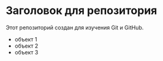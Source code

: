 # Заголовок для репозитория
Этот репозиторий создан для изучения Git и GitHub.
- объект 1
- объект 2
- объект 3
